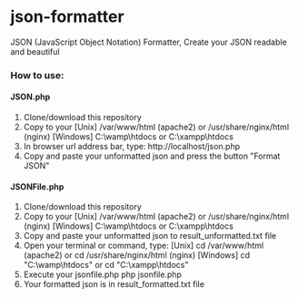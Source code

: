 # json-formatter
JSON (JavaScript Object Notation) Formatter, Create your JSON readable and beautiful

### How to use:
#### JSON.php
1) Clone/download this repository
2) Copy to your 
   [Unix] /var/www/html (apache2) or /usr/share/nginx/html (nginx)
   [Windows] C:\wamp\htdocs or C:\xampp\htdocs
3) In browser url address bar, type: http://localhost/json.php
4) Copy and paste your unformatted json and press the button "Format JSON"

#### JSONFile.php
1) Clone/download this repository
2) Copy to your 
   [Unix] /var/www/html (apache2) or /usr/share/nginx/html (nginx)
   [Windows] C:\wamp\htdocs or C:\xampp\htdocs
3) Copy and paste your unformatted json to result_unformatted.txt file 
4) Open your terminal or command, type:
   [Unix] cd /var/www/html (apache2) or 
          cd /usr/share/nginx/html (nginx)
   [Windows] cd "C:\wamp\htdocs" or 
             cd "C:\xampp\htdocs"
4) Execute your jsonfile.php
   php jsonfile.php
5) Your formatted json is in result_formatted.txt file   

